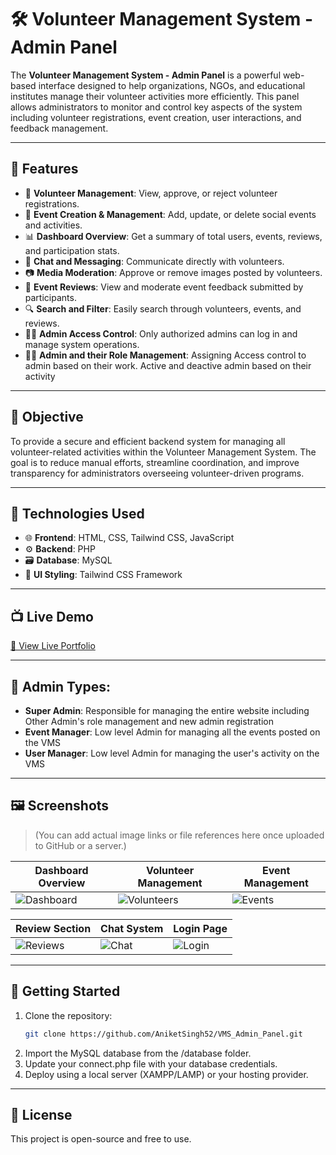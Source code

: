 # 🛠️ Volunteer Management System - Admin Panel

The **Volunteer Management System - Admin Panel** is a powerful web-based interface designed to help organizations, NGOs, and educational institutes manage their volunteer activities more efficiently. This panel allows administrators to monitor and control key aspects of the system including volunteer registrations, event creation, user interactions, and feedback management.

---

## 📌 Features

- 👥 **Volunteer Management**: View, approve, or reject volunteer registrations.
- 📅 **Event Creation & Management**: Add, update, or delete social events and activities.
- 📊 **Dashboard Overview**: Get a summary of total users, events, reviews, and participation stats.
- 💬 **Chat and Messaging**: Communicate directly with volunteers.
- 📷 **Media Moderation**: Approve or remove images posted by volunteers.
- 📝 **Event Reviews**: View and moderate event feedback submitted by participants.
- 🔍 **Search and Filter**: Easily search through volunteers, events, and reviews.
- 🧑‍💼 **Admin Access Control**: Only authorized admins can log in and manage system operations.
- 🧑‍💼 **Admin and their Role Management**: Assigning Access control to admin based on their work. Active and deactive admin based on their activity
---

## 🎯 Objective

To provide a secure and efficient backend system for managing all volunteer-related activities within the Volunteer Management System. The goal is to reduce manual efforts, streamline coordination, and improve transparency for administrators overseeing volunteer-driven programs.

---

## 🧰 Technologies Used

- 🌐 **Frontend**: HTML, CSS, Tailwind CSS, JavaScript
- ⚙️ **Backend**: PHP
- 🗃️ **Database**: MySQL
- 🎨 **UI Styling**: Tailwind CSS Framework

---
## 📺 Live Demo

[🔗 View Live Portfolio](https://volunteermanagement.42web.io/main/pages/admin/login_in2.php)

---

## 🧰 Admin Types:

- **Super Admin**: Responsible for managing the entire website including Other Admin's role management and new admin registration
- **Event Manager**: Low level Admin for managing all the events posted on the VMS
- **User Manager**: Low level Admin for managing the user's activity on the VMS


---

## 🖼️ Screenshots

> (You can add actual image links or file references here once uploaded to GitHub or a server.)

| Dashboard Overview | Volunteer Management | Event Management |
|--------------------|----------------------|------------------|
| ![Dashboard](images/dashboard.png) | ![Volunteers](images/volunteer_list.png) | ![Events](images/event_manage.png) |

| Review Section | Chat System | Login Page |
|----------------|-------------|------------|
| ![Reviews](images/reviews.png) | ![Chat](images/chat.png) | ![Login](images/login.png) |

---
## 🚀 Getting Started

1. Clone the repository:
   ```bash
   git clone https://github.com/AniketSingh52/VMS_Admin_Panel.git
2. Import the MySQL database from the /database folder.
3. Update your connect.php file with your database credentials.
4. Deploy using a local server (XAMPP/LAMP) or your hosting provider.

---
## 📜 License

This project is open-source and free to use.

